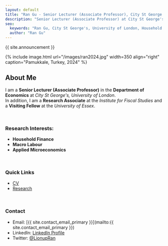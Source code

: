```yaml
---
layout: default
title: "Ran Gu - Senior Lecturer (Associate Professor), City St George's, University of London"
description: "Senior Lecturer (Associate Professor) at City St George's, University of London. Research Associate at the Institute for Fiscal Studies. Research Interests: Household Finance, Macro Labour, Applied Microeconomics."
seo:
  keywords: "Ran Gu, City St George's, University of London, Household Finance, Macro Labour, Applied Microeconomics, Economics"
  author: "Ran Gu"
---
```


<!-- Announcement about the move -->
<div class="announcement">
  <p>{{ site.announcement }}</p>
</div>


{% include image.html url="/images/ran2024.jpg" width=350 align="right" caption="Pamukkale, Turkey, 2024" %}
<br>

## About Me

I am a **Senior Lecturer (Associate Professor)** in the **Department of Economics** at *City St George's, University of London*. <br>
In addition, I am a **Research Associate** at the *Institute for Fiscal Studies* and a **Visiting Fellow** at the *University of Essex*. 

<br>

### Research Interests:
- **Household Finance**
- **Macro Labour**
- **Applied Microeconomics**

<br>

### Quick Links
- [CV](/cv/RanCV.pdf)
- [Research](/research/index.html)

<br>

### Contact
- Email: [{{ site.contact_email_primary }}](mailto:{{ site.contact_email_primary }})
- LinkedIn: [LinkedIn Profile](https://www.linkedin.com/in/ran-gu-666192124/)
- Twitter: [@LionupRan](https://x.com/LionupRan)

<!-- 
### [CV](https://drive.google.com/file/d/1CxtcSsPBSsJIAqw-mH986dI93GF8yXxB/view?usp=drive_link)

- Email: [{{ site.contact_email_secondary }}](mailto:{{ site.contact_email_secondary }})
- Secondary Email: [{{ site.contact_email_secondary }}](mailto:{{ site.contact_email_secondary }})

-->